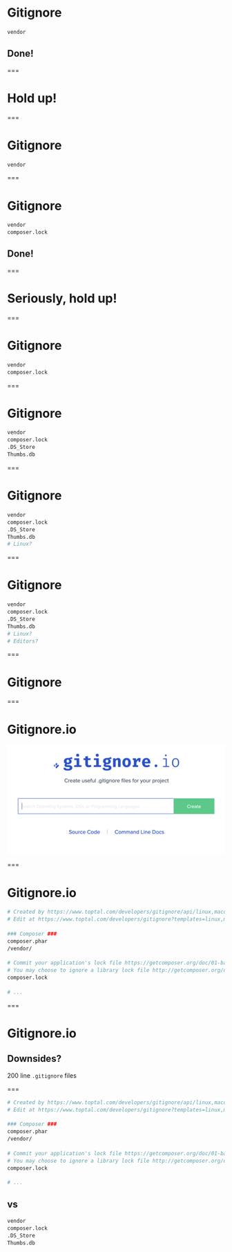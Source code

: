<!-- .slide: data-transition="slide" -->
# Gitignore

```sh
vendor
```
<!-- .element: class="fragment" -->

## Done! <!-- .element: class="fragment" -->

===

<!-- .slide: data-transition="slide" -->
# Hold up!

===

<!-- .slide: data-transition="slide" data-auto-animate -->
# Gitignore

```sh
vendor
```
<!-- .element: data-line-numbers data-id="gitignore" -->

===

<!-- .slide: data-transition="slide" data-auto-animate -->
# Gitignore

```sh
vendor
composer.lock
```
<!-- .element: data-line-numbers data-id="gitignore" -->

## Done! <!-- .element: class="fragment" -->

===

<!-- .slide: data-transition="slide" -->
# Seriously, hold up!

===

<!-- .slide: data-transition="slide" data-auto-animate -->
# Gitignore

```sh
vendor
composer.lock
```
<!-- .element: data-line-numbers data-id="gitignore" -->

===

<!-- .slide: data-transition="slide" data-auto-animate -->
# Gitignore

```sh
vendor
composer.lock
.DS_Store
Thumbs.db
```
<!-- .element: data-line-numbers data-id="gitignore" -->

===

<!-- .slide: data-transition="slide" data-auto-animate -->
# Gitignore

```sh
vendor
composer.lock
.DS_Store
Thumbs.db
# Linux?
```
<!-- .element: data-line-numbers data-id="gitignore" -->

===

<!-- .slide: data-transition="slide" data-auto-animate -->
# Gitignore

```sh
vendor
composer.lock
.DS_Store
Thumbs.db
# Linux?
# Editors?
```
<!-- .element: data-line-numbers data-id="gitignore" -->

===

<!-- .slide: data-transition="slide-in fade-out" -->
# Gitignore

===

<!-- .slide: data-transition="fade-in slide-out" data-auto-animate -->
# Gitignore.io

![Gitignore.io search interface](../img/gitignore.io.png) <!-- .element: class="fragment" -->

===

<!-- .slide: data-transition="slide" data-auto-animate -->
# Gitignore.io

```sh
# Created by https://www.toptal.com/developers/gitignore/api/linux,macos,phpunit,composer,intellij+all,php-cs-fixer,visualstudiocode
# Edit at https://www.toptal.com/developers/gitignore?templates=linux,macos,phpunit,composer,intellij+all,php-cs-fixer,visualstudiocode

### Composer ###
composer.phar
/vendor/

# Commit your application's lock file https://getcomposer.org/doc/01-basic-usage.md#commit-your-composer-lock-file-to-version-control
# You may choose to ignore a library lock file http://getcomposer.org/doc/02-libraries.md#lock-file
composer.lock

# ...
```

===

<!-- .slide: data-transition="slide" data-auto-animate -->
# Gitignore.io

## Downsides? <!-- .element: class="fragment" -->

200 line `.gitignore` files
<!-- .element: class="fragment" -->

===

<!-- .slide: data-transition="slide" -->
```sh
# Created by https://www.toptal.com/developers/gitignore/api/linux,macos,phpunit,composer,intellij+all,php-cs-fixer,visualstudiocode
# Edit at https://www.toptal.com/developers/gitignore?templates=linux,macos,phpunit,composer,intellij+all,php-cs-fixer,visualstudiocode

### Composer ###
composer.phar
/vendor/

# Commit your application's lock file https://getcomposer.org/doc/01-basic-usage.md#commit-your-composer-lock-file-to-version-control
# You may choose to ignore a library lock file http://getcomposer.org/doc/02-libraries.md#lock-file
composer.lock

# ...
```

## vs

```sh
vendor
composer.lock
.DS_Store
Thumbs.db
```
